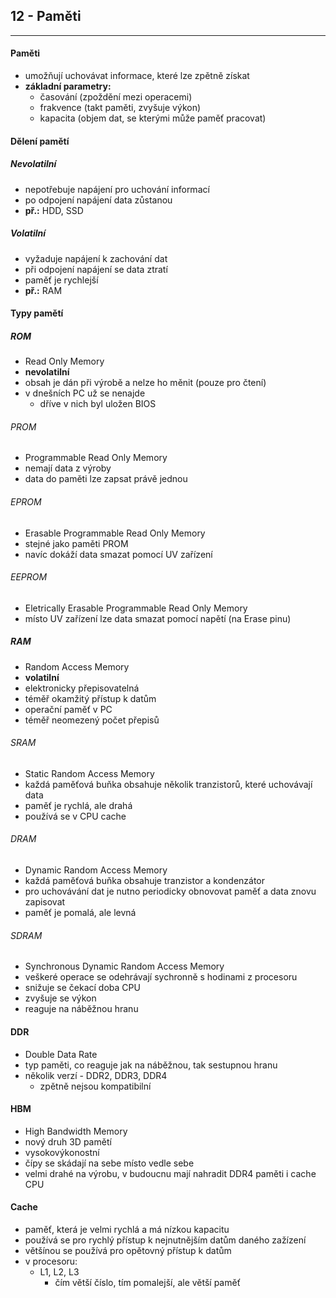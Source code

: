 ## 12 - Paměti
----

#### Paměti
- umožňují uchovávat informace, které lze zpětně získat
- **základní parametry:**
  - časování (zpoždění mezi operacemi)
  - frakvence (takt paměti, zvyšuje výkon)
  - kapacita (objem dat, se kterými může paměť pracovat)

#### Dělení pamětí
##### Nevolatilní
- nepotřebuje napájení pro uchování informací
- po odpojení napájení data zůstanou
- **př.:** HDD, SSD

##### Volatilní
- vyžaduje napájení k zachování dat
- při odpojení napájení se data ztratí
- paměť je rychlejší
- **př.:** RAM

#### Typy pamětí
##### ROM
- Read Only Memory
- **nevolatilní**
- obsah je dán při výrobě a nelze ho měnit (pouze pro čtení)
- v dnešních PC už se nenajde
  - dříve v nich byl uložen BIOS

###### PROM
- Programmable Read Only Memory
- nemají data z výroby
- data do paměti lze zapsat právě jednou

###### EPROM
- Erasable Programmable Read Only Memory
- stejné jako paměti PROM
- navíc dokáží data smazat pomocí UV zařízení

###### EEPROM
- Eletrically Erasable Programmable Read Only Memory
- místo UV zařízení lze data smazat pomocí napětí (na Erase pinu)

##### RAM
- Random Access Memory
- **volatilní**
- elektronicky přepisovatelná
- téměř okamžitý přístup k datům
- operační paměť v PC
- téměř neomezený počet přepisů

###### SRAM
- Static Random Access Memory
- každá paměťová buňka obsahuje několik tranzistorů, které uchovávají data
- paměť je rychlá, ale drahá
- používá se v CPU cache

###### DRAM
- Dynamic Random Access Memory
- každá paměťová buňka obsahuje tranzistor a kondenzátor
- pro uchovávání dat je nutno periodicky obnovovat paměť a data znovu zapisovat
- paměť je pomalá, ale levná

###### SDRAM
- Synchronous Dynamic Random Access Memory
- veškeré operace se odehrávají sychronně s hodinami z procesoru
- snižuje se čekací doba CPU
- zvyšuje se výkon
- reaguje na náběžnou hranu

#### DDR
- Double Data Rate
- typ paměti, co reaguje jak na náběžnou, tak sestupnou hranu
- několik verzí - DDR2, DDR3, DDR4
  - zpětně nejsou kompatibilní

#### HBM
- High Bandwidth Memory
- nový druh 3D pamětí
- vysokovýkonostní
- čípy se skádají na sebe místo vedle sebe
- velmi drahé na výrobu, v budoucnu mají nahradit DDR4 paměti i cache CPU

#### Cache
- paměť, která je velmi rychlá a má nízkou kapacitu
- používá se pro rychlý přístup k nejnutnějším datům daného zažízení
- většínou se používá pro opětovný přístup k datům
- v procesoru:
  - L1, L2, L3
    - čím větší číslo, tím pomalejší, ale větší paměť
